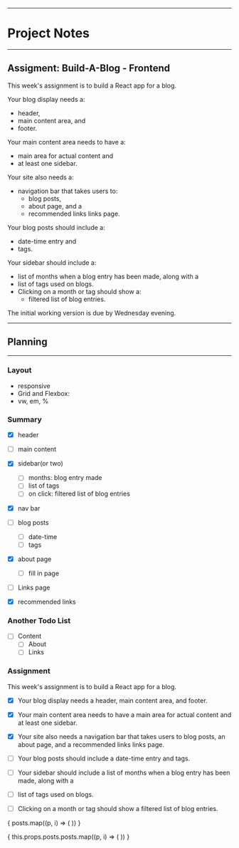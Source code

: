****
# __Project Notes__
****

## Assigment: Build-A-Blog - Frontend

This week's assignment is to build a React app for a blog.

Your blog display needs a:
  - header,
  - main content area, and
  - footer.

Your main content area needs to have a:
  - main area for actual content and
  - at least one sidebar.

Your site also needs a:
  - navigation bar that takes users to:
    - blog posts,
    - about page, and a
    - recommended links links page.

Your blog posts should include a:
  - date-time entry and
  - tags.

Your sidebar should include a:
  - list of months when a blog entry has been made, along with a
  - list of tags used on blogs.
  - Clicking on a month or tag should show a:
    - filtered list of blog entries.

The initial working version is due by Wednesday evening.

****
## Planning
****
### Layout
- responsive
- Grid and Flexbox:
- vw, em, %

### Summary
- [x] header
- [ ] main content
- [x] sidebar(or two)  
  - [ ] months: blog entry made
  - [ ] list of tags
  - [ ] on click: filtered list of blog entries  
- [x] nav bar
- [ ] blog posts
  - [ ] date-time
  - [ ] tags
- [x] about page
  - [ ] fill in page
- [ ] Links page
- [x] recommended links


### Another Todo List
- [ ] Content
  - [ ] About
  - [ ] Links

### Assignment
This week's assignment is to build a React app for a blog.

- [x] Your blog display needs a header, main content area, and footer.
- [x] Your main content area needs to have a main area for actual content and at least one sidebar.
- [x] Your site also needs a navigation bar that takes users to blog posts, an about page, and a recommended links links page.
- [ ] Your blog posts should include a date-time entry and tags.
- [ ] Your sidebar should include a list of months when a blog entry has been made, along with a
- [ ] list of tags used on blogs.
- [ ] Clicking on a month or tag should show a filtered list of blog entries.



{
posts.map((p, i) => (
  <Format key={i} post={p}/>
))
}




{
this.props.posts.posts.map((p, i) => (
  <Format key={i} post={p}/>
))
}
